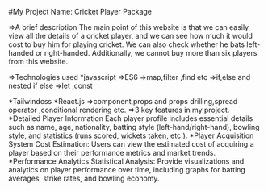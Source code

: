 #My Project Name:
  Cricket Player Package

=>A brief description
  The main point of this website is that we can easily view all the details of a cricket player, and we can see how much it would cost to buy him for playing cricket. We can also check whether he bats left-handed or right-handed. Additionally, we cannot buy more than six players from this website.

=>Technologies used
  *javascript
   =>ES6
   =>map,filter ,find etc 
   =>if,else and nested if else 
   =>let ,const 

 *Tailwindcss
 *React.js
  =>component,props and props drilling,spread operator ,conditional rendering etc.
=>3 key features in my project.
  *Detailed Player Information
    Each player profile includes essential details such as name, age, nationality, batting style (left-hand/right-hand), bowling style, and statistics (runs scored, wickets taken, etc.).
  *Player Acquisition System
    Cost Estimation: Users can view the estimated cost of acquiring a player based on their performance metrics and market trends.
   *Performance Analytics 
     Statistical Analysis: Provide visualizations and analytics on player performance over time, including graphs for batting averages, strike rates, and bowling economy.
